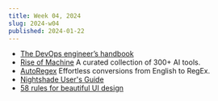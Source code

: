 ```yaml
---
title: Week 04, 2024
slug: 2024-w04
published: 2024-01-22
---
```


- [The DevOps engineer’s handbook](https://octopus.com/devops/)
- [Rise of Machine](https://riseofmachine.com/)
  A curated collection of 300+ AI tools.
- [AutoRegex](https://www.autoregex.xyz/)
  Effortless conversions from English to RegEx.
- [Nightshade User's Guide](https://nightshade.cs.uchicago.edu/userguide.html)
- [58 rules for beautiful UI design](https://uxdesign.cc/58-rules-for-stunning-and-effective-user-interface-design-ea4b93f931f6)

